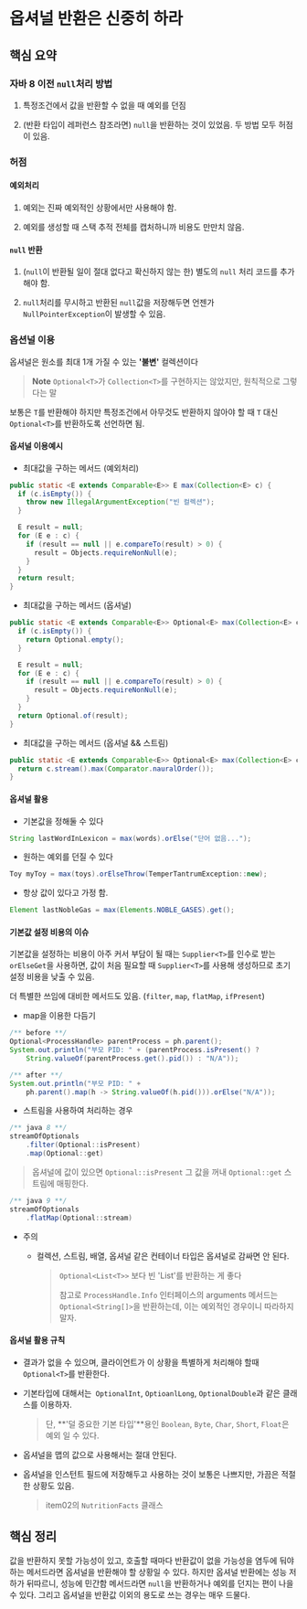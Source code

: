 # 옵셔널 반환은 신중히 하라

## 핵심 요약

### 자바 8 이전 `null`처리 방법

1. 특정조건에서 값을 반환할 수 없을 때 예외를 던짐

1. (반환 타입이 레퍼런스 참조라면) `null`을 반환하는 것이 있었음. 두 방법 모두 허점이 있음.

### 허점

#### 예외처리

1. 예외는 진짜 예외적인 상황에서만 사용해야 함.

1. 예외를 생성할 때 스택 추적 전체를 캡처하니까 비용도 만만치 않음.

#### `null` 반환

1. (`null`이 반환될 일이 절대 없다고 확신하지 않는 한) 별도의 `null` 처리 코드를 추가해야 함.

1. `null`처리를 무시하고 반환된 `null`값을 저장해두면 언젠가 `NullPointerException`이 발생할 수 있음.

### 옵션널 이용

옵셔널은 원소를 최대 1개 가질 수 있는 **'불변'** 컬렉션이다

> **Note** `Optional<T>`가 `Collection<T>`를 구현하지는 않았지만, 원칙적으로 그렇다는 말

보통은 `T`를 반환해야 하지만 특정조건에서 아무것도 반환하지 않아야 할 때 `T` 대신 `Optional<T>`를 반환하도록 선언하면 됨.

#### 옵셔널 이용예시

* 최대값을 구하는 메서드 (예외처리)

```java
public static <E extends Comparable<E>> E max(Collection<E> c) {
  if (c.isEmpty()) {
    throw new IllegalArgumentException("빈 컬렉션");
  }

  E result = null;
  for (E e : c) {
    if (result == null || e.compareTo(result) > 0) {
      result = Objects.requireNonNull(e);
    }
  }
  return result;
}
```

* 최대값을 구하는 메서드 (옵셔널)

```java
public static <E extends Comparable<E>> Optional<E> max(Collection<E> c) {
  if (c.isEmpty()) {
    return Optional.empty();
  }

  E result = null;
  for (E e : c) {
    if (result == null || e.compareTo(result) > 0) {
      result = Objects.requireNonNull(e);
    }
  }
  return Optional.of(result);
}
```

* 최대값을 구하는 메서드 (옵셔널 && 스트림)

```java
public static <E extends Comparable<E>> Optional<E> max(Collection<E> c) {
  return c.stream().max(Comparator.nauralOrder());
}
```

#### 옵셔널 활용

* 기본값을 정해둘 수 있다

```java
String lastWordInLexicon = max(words).orElse("단어 없음...");
```

* 원하는 예외를 던질 수 있다

```java
Toy myToy = max(toys).orElseThrow(TemperTantrumException::new);
```

* 항상 값이 있다고 가정 함.

```java
Element lastNobleGas = max(Elements.NOBLE_GASES).get();
```

#### 기본값 설정 비용의 이슈

기본값을 설정하는 비용이 아주 커서 부담이 될 때는 `Supplier<T>`를 인수로 받는 `orElseGet`을 사용하면, 값이 처음 필요할 때 `Supplier<T>`를 사용해 생성하므로 초기 설정 비용을 낮출 수 있음.

더 특별한 쓰임에 대비한 메서드도 있음. (`filter`, `map`, `flatMap`, `ifPresent`)

* map을 이용한 다듬기

```java
/** before **/
Optional<ProcessHandle> parentProcess = ph.parent();
System.out.println("부모 PID: " + (parentProcess.isPresent() ?
    String.valueOf(parentProcess.get().pid()) : "N/A"));
```

```java
/** after **/
System.out.println("부모 PID: " +
    ph.parent().map(h -> String.valueOf(h.pid())).orElse("N/A"));
```

* 스트림을 사용하여 처리하는 경우

```java
/** java 8 **/
streamOfOptionals
    .filter(Optional::isPresent)
    .map(Optional::get)
```

> 옵셔널에 값이 있으면 `Optional::isPresent` 그 값을 꺼내 `Optional::get` 스트림에 매핑한다.

```java
/** java 9 **/
streamOfOptionals
    .flatMap(Optional::stream)
```

* 주의

    * 컬렉션, 스트림, 배열, 옵셔널 같은 컨테이너 타입은 옵셔널로 감싸면 안 된다.

        >  `Optional<List<T>>` 보다 빈 'List<T>'를 반환하는 게 좋다
        >
        > 참고로 `ProcessHandle.Info` 인터페이스의 arguments 메서드는 `Optional<String[]>`을 반환하는데, 이는 예외적인 경우이니 따라하지 말자.

#### 옵셔널 활용 규칙

* 결과가 없을 수 있으며, 클라이언트가 이 상황을 특별하게 처리해야 할때 `Optional<T>`를 반환한다.

* 기본타입에 대해서는` OptionalInt`, `OptioanlLong`, `OptionalDouble`과 같은 클래스를 이용하자.

    > 단, **'덜 중요한 기본 타입'**용인 `Boolean`, `Byte`, `Char`, `Short`, `Float`은 예외 일 수 있다.

* 옵셔널을 맵의 값으로 사용해서는 절대 안된다.

* 옵셔널을 인스턴트 필드에 저장해두고 사용하는 것이 보통은 나쁘지만, 가끔은 적절한 상황도 있음.

    > item02의 `NutritionFacts` 클래스

## 핵심 정리

값을 반환하지 못할 가능성이 있고, 호출할 때마다 반환값이 없을 가능성을 염두에 둬야하는 메서드라면 옵셔널을 반환해야 할 상황일 수 있다. 하지만 옵셔널 반환에는 성능 저하가 뒤따르니, 성능에 민간함 메서드라면 `null`을 반환하거나 예외를 던지는 편이 나을 수 있다. 그리고 옵셔널을 반환값 이외의 용도로 쓰는 경우는 매우 드물다.
